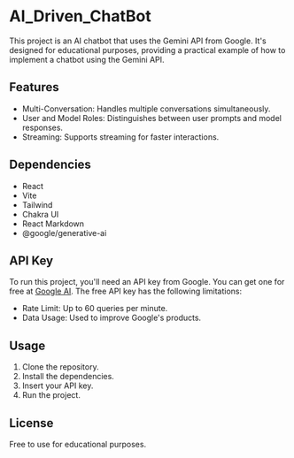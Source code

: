 # AI_Driven_ChatBot

This project is an AI chatbot that uses the Gemini API from Google. It's designed for educational purposes, providing a practical example of how to implement a chatbot using the Gemini API.

## Features

- Multi-Conversation: Handles multiple conversations simultaneously.
- User and Model Roles: Distinguishes between user prompts and model responses.
- Streaming: Supports streaming for faster interactions.

## Dependencies

- React
- Vite
- Tailwind
- Chakra UI
- React Markdown
- @google/generative-ai

## API Key

To run this project, you'll need an API key from Google. You can get one for free at [Google AI](https://ai.google.dev/). The free API key has the following limitations:
- Rate Limit: Up to 60 queries per minute.
- Data Usage: Used to improve Google's products.

## Usage

1. Clone the repository.
2. Install the dependencies.
3. Insert your API key.
4. Run the project.

## License

Free to use for educational purposes.
